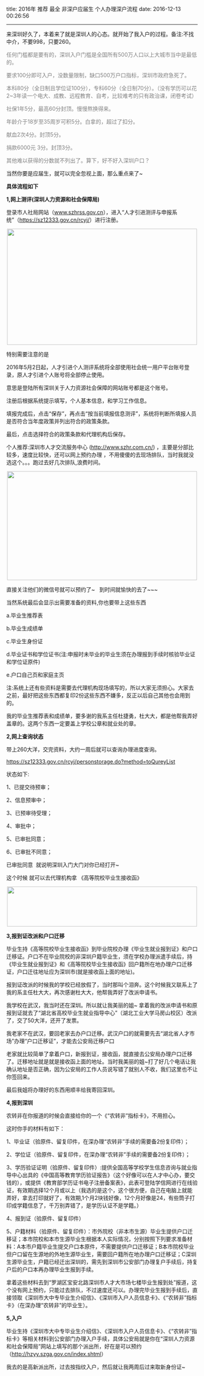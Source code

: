 ﻿title: 2016年 推荐 最全 非深户应届生 个人办理深户流程
date: 2016-12-13 00:26:56


---


<p><p class="p1"><span class="s1">来深圳好久了，本着来了就是深圳人的心态。就开始了我入户的过程。备注:不找中介，不要998，只要260。</span></p> 
<p class="p3"><span style="color: #808080;"><span class="s1">任何门槛都是要有的，深圳入户门槛是全国所有</span><span class="s2">500</span><span class="s1">万人口以上大城市当中是最低的。</span></span></p> 
<p class="p3"><span style="color: #808080;"><span class="s1">要求</span><span class="s2">100</span><span class="s1">分即可入户，没数量限制，缺口</span><span class="s2">500</span><span class="s1">万户口指标，深圳市政府急死了。</span></span></p> 
<p class="p3"><span style="color: #808080;"><span class="s1">本科</span><span class="s2">80</span><span class="s1">分（全日制且学位证</span><span class="s2">100</span><span class="s1">分），专科</span><span class="s2">60</span><span class="s1">分（全日制</span><span class="s2">70</span><span class="s1">分）。（没有学历可以花</span><span class="s2">2~3</span><span class="s1">年读一个电大、成教、远程教育、自考，比较难考的只有政治课，闭卷考试）</span></span></p> 
<p class="p3"><span style="color: #808080;"><span class="s1">社保</span><span class="s2">1</span><span class="s1">年</span><span class="s2">5</span><span class="s1">分，最高</span><span class="s2">60</span><span class="s1">分封顶。慢慢熬换得来。</span></span></p> 
<p class="p3"><span style="color: #808080;"><span class="s1">年龄介于</span><span class="s2">18</span><span class="s1">岁至</span><span class="s2">35</span><span class="s1">周岁可积</span><span class="s2">5</span><span class="s1">分。白拿的，超过了扣分。</span></span></p> 
<p class="p3"><span style="color: #808080;"><span class="s1">献血</span><span class="s2">2</span><span class="s1">次</span><span class="s2">4</span><span class="s1">分。封顶</span><span class="s2">5</span><span class="s1">分。</span></span></p> 
<p class="p3"><span style="color: #808080;"><span class="s1">捐款</span><span class="s2">6000</span><span class="s1">元</span><span class="s2">&nbsp;3</span><span class="s1">分。封顶</span><span class="s2">3</span><span class="s1">分。</span></span></p> 
<p class="p3"><span class="s1" style="color: #808080;">其他难以获得的分数就不列出了。算下，好不好入深圳户口？</span></p> 
<p class="p3"><span class="s1">当然你要是应届生，</span><span class="s1">就可以完全忽视上面，那么重点来了~</span></p> 
<p class="p6"><strong>具体流程如下</strong></p> 
<p class="p6"><strong>1,网上测评(深圳人力资源和社会保障局)</strong></p> 
<p class="p7"><span class="s3">登录市人社局网站（<a href="http://www.szhrss.gov.cn/" data-ke-src="http://www.szhrss.gov.cn/"><span class="s4">www.szhrss.gov.cn</span></a>），进入</span><span class="s5">“</span><span class="s3">人才引进测评与申报系统</span><span class="s5">”</span><span class="s3">（<a href="https://sz12333.gov.cn/rcyj/" data-ke-src="https://sz12333.gov.cn/rcyj/"><span class="s4">https://sz12333.gov.cn/rcyj/</span></a>）进行注册。</span></p> 
<p class="p7"><span class="s3"><img style="display: block; margin-left: auto; margin-right: auto;" src="https://www.panzijiang.com/attachment/20161213/1cb43c9398984c738aae6f0b22ff8642.png" alt="" width="500" height="305" data-ke-src="https://www.panzijiang.com/attachment/20161213/1cb43c9398984c738aae6f0b22ff8642.png"></span></p> 
<p class="p6"><span class="s1">特别需要注意的是</span></p> 
<p class="p8"><span class="s6">2016</span><span class="s1">年</span><span class="s6">5</span><span class="s1">月</span><span class="s6">2</span><span class="s1">日起，人才引进个人测评系统将全部使用社会统一用户平台账号登录，原人才引进个人账号将全部停止使用。</span></p> 
<p class="p8"><span class="s1">意思是登陆所有深圳关于人力资源社会保障的网站账号都是这个账号。</span></p> 
<p class="p6"><span class="s1">注册后根据系统提示填写，</span><span class="s7">个人基本信息</span><span class="s8">，</span><span class="s7">和</span><span class="s9">学习工作信息。</span></p> 
<p class="p9"><span class="s1">填报完成后，点击</span><span class="s10">“</span><span class="s1">保存</span><span class="s10">”</span><span class="s1">，再点击</span><span class="s10">“</span><span class="s1">按当前填报信息测评</span><span class="s10">”</span><span class="s1">，系统将判断所填报人员是否符合当年度政策并列出符合的政策条款。</span></p> 
<p class="p9">最后，点击选择符合的政策条款和代理机构后保存。</p> 
<p class="p5"><span class="s3">个人推荐:</span><span class="s1">深圳市人才交流服务中心 (<a href="http://www.szhr.com.cn/" data-ke-src="http://www.szhr.com.cn/"><span class="s11">http://www.szhr.com.cn/</span></a>) ，主要是分部比较多，速度比较快，还可以网上预约办理 ，不用傻傻的去现场排队，当时我就没选这个。。。跑过去好几次排队,浪费时间。</span></p> 
<p class="p5"><span class="s1"><img style="display: block; margin-left: auto; margin-right: auto;" src="https://www.panzijiang.com/attachment/20161213/b37c94caee824b0880dc31546d38a440.png" alt="" width="500" height="286" data-ke-src="https://www.panzijiang.com/attachment/20161213/b37c94caee824b0880dc31546d38a440.png"></span></p> 
<p class="p5"><span class="s1">直接关注他们的微信号就可以预约了~&nbsp;&nbsp;<span class="Apple-converted-space">&nbsp;</span>到时间就愉快的去了~~~</span></p> 
<p class="p3"><span class="s3">当然系统</span><span class="s1">最后会显示出需要准备的资料,你也要带上这些东西</span></p> 
<p class="p6"><span class="s10">a.</span><span class="s1">毕业生推荐表</span></p> 
<p class="p6"><span class="s10">b.</span><span class="s1">毕业生成绩单</span></p> 
<p class="p6"><span class="s10">c.</span><span class="s1">毕业生身份证</span></p> 
<p class="p6"><span class="s10">d.</span><span class="s1">毕业证书和学位证书(注:申报时未毕业的毕业生须在办理报到手续时核验毕业证和学位证原件)</span></p> 
<p class="p6"><span class="s1">e.户口自己页和家庭主页</span></p> 
<p class="p6"><span class="s1">注:系统上还有些资料是需要去代理机构现场填写的，所以大家无须担心。大家去之前，最好把这些东西都复印2份这些东西不嫌多，反正以后自己其他也会用到的。</span></p> 
<p class="p6"><span class="s1">我的毕业生推荐表和成绩单，要多谢的我系主任杜捷勇，杜大大，都是他帮我弄好盖章的。这两个东西一定要盖上学校公章和就业处的章。</span></p> 
<p class="p11"><strong><span class="s10">2,</span><span class="s1">网上查询状态</span></strong></p> 
<p class="p6"><span class="s1">带上260大洋，交完资料，大约一周后就可以查询办理进度查询。</span></p> 
<p class="p12"><span class="s1"><a href="https://sz12333.gov.cn/rcyj/personstorage.do?method=toQureyList" data-ke-src="https://sz12333.gov.cn/rcyj/personstorage.do?method=toQureyList">https://sz12333.gov.cn/rcyj/personstorage.do?method=toQureyList</a></span></p> 
<p class="p6"><span class="s1">状态如下</span><span class="s10">:</span></p> 
<p class="p13"><span class="s12">1</span><span class="s1">、已提交待预审；</span></p> 
<p class="p13"><span class="s12">2</span><span class="s1">、信息预审中；</span></p> 
<p class="p13"><span class="s12">3</span><span class="s1">、已预审待受理；</span></p> 
<p class="p13"><span class="s12">4</span><span class="s1">、审批中；</span></p> 
<p class="p13"><span class="s12">5</span><span class="s1">、已审批同意；</span></p> 
<p class="p13"><span class="s12">6</span><span class="s1">、已审批不同意；</span></p> 
<p class="p13"><span class="s1">已审批同意&nbsp;<span class="Apple-converted-space">&nbsp;</span>就说明深圳入门大门对你已经打开~</span></p> 
<p class="p13"><span class="s1">这个时候 就可以去代理机构拿&nbsp;</span><span class="s13">《高等院校毕业生接收函》&nbsp;</span></p> 
<p class="p13"><span class="s13"><img style="display: block; margin-left: auto; margin-right: auto;" src="https://www.panzijiang.com/attachment/20161213/7ac8da2e60d14f9684988903ff47c5c8.png" alt="" width="500" height="105" data-ke-src="https://www.panzijiang.com/attachment/20161213/7ac8da2e60d14f9684988903ff47c5c8.png"></span></p> 
<p class="p16"><strong>3,报到证改派和户口迁移</strong></p> 
<p class="p17"><span class="s1">毕业生持《高等院校毕业生接收函》到毕业院校办理《毕业生就业报到证》和户口迁移证。户口不在毕业院校的非深圳户籍毕业生，须在学校办理派遣手续后，持《毕业生就业报到证》和《高等院校毕业生接收函》回户籍所在地办理户口迁移证，户口迁往地址应为深圳市(就是接收函上面的地址)。</span></p> 
<p class="p17"><span class="s1">报到证改派的时候我的学校已经放假了，当时那叫个泪奔。这个时候我又联系上了我的系主任</span><span class="s3">杜大大，</span><span class="s1">再次</span><span class="s3">感谢杜大大，他帮我弄好了改派申请书。</span></p> 
<p class="p18"><span class="s1">我学校在武汉，我当时还在深圳。所以就让我美丽的姐~ 拿着我的改派申请书和原报到证就去了“</span><span class="s14">湖北省高校毕业生就业指导中心</span><span class="s1">”（</span><span class="s14">湖北工业大学马房山校区</span><span class="s1">）改派了，交了50大洋，还开了发票。</span></p> 
<p class="p18"><span class="s1">我老家不在武汉，要回老家去办户口迁移。武汉户口的就需要先去</span><span class="s15">“</span><span class="s14">湖北省人才市场</span><span class="s15">”</span><span class="s14">办理“户口迁移证”，才能去公安局迁移户口</span></p> 
<p class="p18"><span class="s1">老家就比较简单了拿着户口，新报到证，接收函，就直接去公安局办理户口迁移了。迁移地址就是</span><span class="s13">就是接收函上面的地址。</span><span class="s1">当时我美丽的姐~打了好几个电话让我确认地址是否正确，因为公安局的工作人员说写错了就别人不收，我们这里也不让你签回来。</span></p> 
<p class="p18"><span class="s1">最后我姐将办理好的东西用顺丰给我寄回深圳。</span></p> 
<p class="p16"><span class="s1"><strong>4,报到深圳</strong></span></p> 
<p class="p16"><span class="s1">农转非在你报道的时候会直接给你的一个《</span><span class="s16">“</span><span class="s1">农转非</span><span class="s16">”</span><span class="s1">指标卡》，不用担心。</span></p> 
<p class="p16"><span class="s1">这时你手的材料有如下：</span></p> 
<p class="p20"><span class="s10">1</span><span class="s1">、毕业证（验原件、留复印件，在深办理</span><span class="s10">“</span><span class="s1">农转非</span><span class="s10">”</span><span class="s1">手续的需要备</span><span class="s10">2</span><span class="s1">份复印件）；</span></p> 
<p class="p20"><span class="s10">2</span><span class="s1">、学位证（验原件、留复印件，在深办理</span><span class="s10">“</span><span class="s1">农转非</span><span class="s10">”</span><span class="s1">手续的需要备</span><span class="s10">2</span><span class="s1">份复印件）；</span></p> 
<p class="p20"><span class="s10">3</span><span class="s1">、学历验证证明（验原件、留复印件）</span><span class="s10">:</span><span class="s1">提供全国高等学校学生信息咨询与就业指导中心出具的《中国高等教育学历验证报告》（这个好像可以在人才中心办，要交钱的），或提供《教育部学历证书电子注册备案表》，此表可登陆学信网进行在线验证，有效期选择</span><span class="s10">12</span><span class="s1">个月或以上（我选的是这个，这个很方便，自己在电脑上就能弄好，拿去打印就好了，有效期</span><span class="s10">,1</span><span class="s1">个月</span><span class="s10">2</span><span class="s1">块钱好像，</span><span class="s10">12</span><span class="s1">个月好像是</span><span class="s10">24</span><span class="s1">，有些筒子打印成学籍信息了，千万别弄错了，是学历认证不是学籍。）</span></p> 
<p class="p20"><span class="s10">4</span><span class="s1">、报到证（验原件、留复印件）</span></p> 
<p class="p20"><span class="s10">5</span><span class="s1">、户籍材料（验原件、留复印件）：市外院校（非本市生源）毕业生提供户口迁移证；本市院校和本市生源毕业生根据本人实际情况，分别按照下列要求准备材料：</span><span class="s10">A</span><span class="s1">本市户籍毕业生提交户口本原件，不需要提供户口迁移证；</span><span class="s10">B</span><span class="s1">本市院校毕业但户口留在生源地的外地生源毕业生，需要回户籍所在地办理户口迁移证；</span><span class="s10">C</span><span class="s1">深圳生源毕业生，户籍已经迁出深圳的，需先到深圳市公安部门办理复户手续后，持复户后的户口本再办理毕业生报到手续。</span></p> 
<p class="p21"><span class="s1">拿着这些材料去到</span><span class="s16">“</span><span class="s3">罗湖区宝安北路深圳市人才大市场七楼毕业生报到处</span><span class="s16">”</span><span class="s1">报道，这个没有网上预约，只能过去排队，不过速度还可以。办理完毕业生报到手续后，直接领取《深圳市大中专毕业生介绍信》、《深圳市入户人员信息卡》、《</span><span class="s16">“</span><span class="s1">农转非</span><span class="s16">”</span><span class="s1">指标卡》（在深办理</span><span class="s16">“</span><span class="s1">农转非</span><span class="s16">”</span><span class="s1">的毕业生）。</span></p> 
<p class="p21"><strong>5,入户</strong></p> 
<p class="p23"><span class="s1">毕业生持《深圳市大中专毕业生介绍信》、《深圳市入户人员信息卡》、《</span><span class="s16">“</span><span class="s1">农转非</span><span class="s16">”</span><span class="s1">指标卡》等相关材料到公安部门办理入户手续，具体公安局就是你在“</span><span class="s3">深圳人力资源和社会保障局</span><span class="s1">”网站上填写的那个派出所，好在是可以预约（<a href="http://hzyy.szga.gov.cn/index.shtml" data-ke-src="http://hzyy.szga.gov.cn/index.shtml"><span class="s4">http://hzyy.szga.gov.cn/index.shtml</span></a>） 
<p class="p23"><span class="s1">我去的是高新派出所，过去按指纹入户，然后就让我两周后过来取新身份证~</span></p></p>